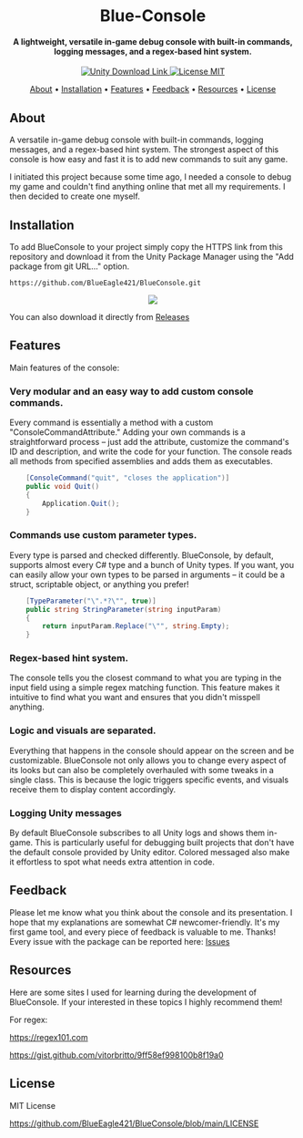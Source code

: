 <h1 align="center">  
  Blue-Console
</h1>

<h4 align="center">A lightweight, versatile in-game debug console with built-in commands, logging messages, and a regex-based hint system.</h4>

<p align="center">
 <a href="https://unity3d.com/get-unity/download">
 <img src="https://img.shields.io/badge/unity-2022.3%2B-blue.svg" alt="Unity Download Link">
 <a href="https://github.com/BlueEagle421/BlueConsole/blob/main/LICENSE">
 <img src="https://img.shields.io/badge/License-MIT-brightgreen.svg" alt="License MIT">
</p>

 <p align="center">
  <a href="#about">About</a> •
  <a href="#installation">Installation</a> •
  <a href="#features">Features</a> •
  <a href="#feedback">Feedback</a> •
  <a href="#resources">Resources</a> •
  <a href="#license">License</a>
</p>

## About
A versatile in-game debug console with built-in commands, logging messages, and a regex-based hint system.
The strongest aspect of this console is how easy and fast it is to add new commands to suit any game.

I initiated this project because some time ago, I needed a console to debug my game and couldn't find anything online that met all my requirements.
I then decided to create one myself.

## Installation
To add BlueConsole to your project simply copy the HTTPS link from this repository and download it from the Unity Package Manager using the "Add package from git URL..." option.

```
https://github.com/BlueEagle421/BlueConsole.git
```

<p align="center">
 <img src="https://i.imgur.com/uf6pXfu.png">
</p>

You can also download it directly from [Releases](https://github.com/BlueEagle421/BlueConsole/releases)

## Features

Main features of the console:

### Very modular and an easy way to add custom console commands.
Every command is essentially a method with a custom "ConsoleCommandAttribute." Adding your own commands is a straightforward process – just add the attribute, customize the command's ID and description, and write the code for your function. The console reads all methods from specified assemblies and adds them as executables.

```c#
    [ConsoleCommand("quit", "closes the application")]
    public void Quit()
    {
        Application.Quit();
    }
```



### Commands use custom parameter types.
Every type is parsed and checked differently. BlueConsole, by default, supports almost every C# type and a bunch of Unity types. If you want, you can easily allow your own types to be parsed in arguments – it could be a struct, scriptable object, or anything you prefer!

```c#
    [TypeParameter("\".*?\"", true)]     
    public string StringParameter(string inputParam)     
    {         
        return inputParam.Replace("\"", string.Empty);    
    }
```



### Regex-based hint system.
The console tells you the closest command to what you are typing in the input field using a simple regex matching function. This feature makes it intuitive to find what you want and ensures that you didn't misspell anything.

### Logic and visuals are separated.
Everything that happens in the console should appear on the screen and be customizable. BlueConsole not only allows you to change every aspect of its looks but can also be completely overhauled with some tweaks in a single class. This is because the logic triggers specific events, and visuals receive them to display content accordingly.

### Logging Unity messages
By default BlueConsole subscribes to all Unity logs and shows them in-game. This is particularly useful for debugging built projects that don't have the default console provided by Unity editor. Colored messaged also make it effortless to spot what needs extra attention in code.

## Feedback

Please let me know what you think about the console and its presentation. I hope that my explanations are somewhat C# newcomer-friendly. It's my first game tool, and every piece of feedback is valuable to me. Thanks!
Every issue with the package can be reported here:
[Issues](https://github.com/BlueEagle421/BlueConsole/issues)

## Resources
Here are some sites I used for learning during the development of BlueConsole. If your interested in these topics I highly recommend them!

For regex:

https://regex101.com

https://gist.github.com/vitorbritto/9ff58ef998100b8f19a0

## License

MIT License

https://github.com/BlueEagle421/BlueConsole/blob/main/LICENSE
